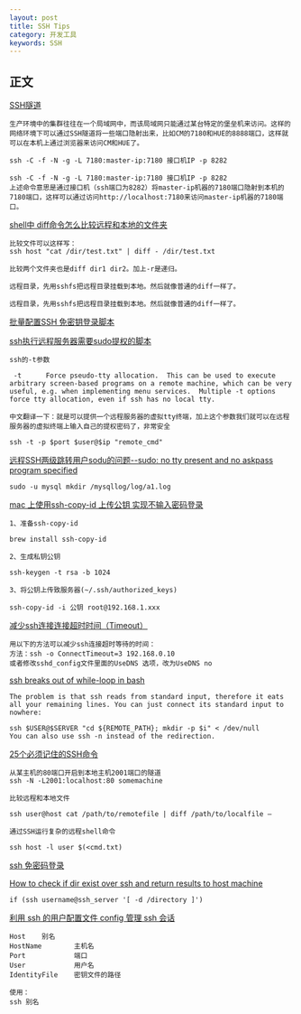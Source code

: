 ```yaml
---
layout: post
title: SSH Tips
category: 开发工具
keywords: SSH
---
```


## 正文 

[SSH隧道](http://blog.selfup.cn/1539.html)



```
生产环境中的集群往往在一个局域网中，而该局域网只能通过某台特定的堡垒机来访问。这样的网络环境下可以通过SSH隧道将一些端口隐射出来，比如CM的7180和HUE的8888端口，这样就可以在本机上通过浏览器来访问CM和HUE了。

ssh -C -f -N -g -L 7180:master-ip:7180 接口机IP -p 8282

ssh -C -f -N -g -L 7180:master-ip:7180 接口机IP -p 8282
上述命令意思是通过接口机（ssh端口为8282）将master-ip机器的7180端口隐射到本机的7180端口，这样可以通过访问http://localhost:7180来访问master-ip机器的7180端口。
```

[shell中 diff命令怎么比较远程和本地的文件夹](http://www.iteye.com/problems/69708)



```
比较文件可以这样写： 
ssh host "cat /dir/test.txt" | diff - /dir/test.txt 

比较两个文件夹也是diff dir1 dir2。加上-r是递归。 

远程目录，先用sshfs把远程目录挂载到本地。然后就像普通的diff一样了。 

远程目录，先用sshfs把远程目录挂载到本地。然后就像普通的diff一样了。
```

[批量配置SSH 免密钥登录脚本](http://blog.csdn.net/a3470194/article/details/50523527)



[ssh执行远程服务器需要sudo提权的脚本](http://www.linuxidc.com/Linux/2013-01/78460.htm)



```
ssh的-t参数

 -t      Force pseudo-tty allocation.  This can be used to execute arbitrary screen-based programs on a remote machine, which can be very useful, e.g. when implementing menu services.  Multiple -t options force tty allocation, even if ssh has no local tty.

中文翻译一下：就是可以提供一个远程服务器的虚拟tty终端，加上这个参数我们就可以在远程服务器的虚拟终端上输入自己的提权密码了，非常安全

ssh -t -p $port $user@$ip "remote_cmd"
```

[远程SSH两级跳转用户sodu的问题--sudo: no tty present and no askpass program specified](http://www.shangxueba.com/jingyan/1600097.html)



```
sudo -u mysql mkdir /mysqllog/log/a1.log
```

[mac 上使用ssh-copy-id 上传公钥 实现不输入密码登录](http://my.oschina.net/u/923974/blog/363757)



```
1、准备ssh-copy-id

brew install ssh-copy-id

2、生成私钥公钥

ssh-keygen -t rsa -b 1024

3、将公钥上传致服务器(~/.ssh/authorized_keys)

ssh-copy-id -i 公钥 root@192.168.1.xxx
```

[减少ssh连接连接超时时间（Timeout） ](http://blog.chinaunix.net/uid-24993824-id-3190091.html)



```
用以下的方法可以减少ssh连接超时等待的时间：
方法：ssh -o ConnectTimeout=3 192.168.0.10
或者修改sshd_config文件里面的UseDNS 选项，改为UseDNS no
```

[ssh breaks out of while-loop in bash](http://stackoverflow.com/questions/9393038/ssh-breaks-out-of-while-loop-in-bash)



```
The problem is that ssh reads from standard input, therefore it eats all your remaining lines. You can just connect its standard input to nowhere:

ssh $USER@$SERVER "cd ${REMOTE_PATH}; mkdir -p $i" < /dev/null
You can also use ssh -n instead of the redirection.
```

[25个必须记住的SSH命令](http://www.cnblogs.com/weafer/archive/2011/06/10/2077852.html)



```
从某主机的80端口开启到本地主机2001端口的隧道
ssh -N -L2001:localhost:80 somemachine

比较远程和本地文件

ssh user@host cat /path/to/remotefile | diff /path/to/localfile –

通过SSH运行复杂的远程shell命令

ssh host -l user $(<cmd.txt)
```

[ssh 免密码登录](http://chenlb.iteye.com/blog/211809)



[How to check if dir exist over ssh and return results to host machine](http://stackoverflow.com/questions/15927911/how-to-check-if-dir-exist-over-ssh-and-return-results-to-host-machine)



```
if (ssh username@ssh_server '[ -d /directory ]')
```

[利用 ssh 的用户配置文件 config 管理 ssh 会话](http://dhq.me/use-ssh-config-manage-ssh-session)



```
Host    别名
HostName        主机名
Port            端口
User            用户名
IdentityFile    密钥文件的路径

使用：
ssh 别名
```
